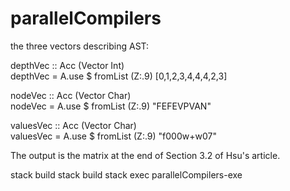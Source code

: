 # parallelCompilers

the three vectors describing AST:

depthVec :: Acc (Vector Int)    
depthVec = A.use $ fromList (Z:.9) [0,1,2,3,4,4,4,2,3]    
      
nodeVec :: Acc (Vector Char)    
nodeVec = A.use $ fromList (Z:.9) "FEFEVPVAN"    
     
valuesVec :: Acc (Vector Char)    
valuesVec = A.use $ fromList (Z:.9) "f000w+w07" 

The output is the matrix at the end of Section 3.2 of Hsu's article.

stack build
stack build
stack exec parallelCompilers-exe
